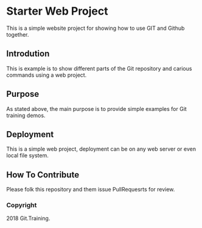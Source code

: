 # Starter Web Project

This is a simple website project for 
showing how to use GIT and Github together.

## Introdution

This is example is to show different parts
of the Git repository and carious commands
using a web project.

## Purpose

As stated above, the main purpose is to
provide simple examples for Git training
demos.

## Deployment

This is a simple web project, deployment
can be on any web server or even local
file system.

## How To Contribute

Please folk this repository and them issue PullRequesrts for review.

### Copyright

2018 Git.Training.